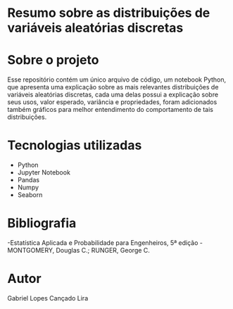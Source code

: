 # Resumo sobre as distribuições de variáveis aleatórias discretas

# Sobre o projeto

Esse repositório contém um único arquivo de código, um notebook Python, que apresenta uma explicação sobre as mais relevantes distribuições de variáveis aleatórias discretas, cada uma delas possui a explicação sobre seus usos, valor esperado, variância e propriedades, foram adicionados também gráficos para melhor entendimento do comportamento de tais distribuições.

# Tecnologias utilizadas

- Python
- Jupyter Notebook
- Pandas
- Numpy
- Seaborn

# Bibliografia

-Estatística Aplicada e Probabilidade para Engenheiros, 5ª edição - MONTGOMERY, Douglas C.; RUNGER, George C.

# Autor

Gabriel Lopes Cançado Lira

